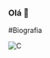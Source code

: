 ### Olá 👋

#Biografia

![C](https://img.shields.io/badge/C-00599C?style=for-the-badge&logo=c&logoColor=white)
